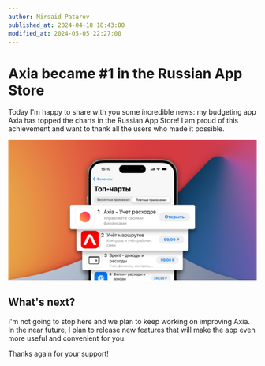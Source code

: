 ```yaml
---
author: Mirsaid Patarov
published_at: 2024-04-18 18:43:00
modified_at: 2024-05-05 22:27:00
---
```


# Axia became #1 in the Russian App Store

Today I'm happy to share with you some incredible news: my budgeting app Axia has topped the charts in the Russian App Store! I am proud of this achievement and want to thank all the users who made it possible.

![Axia #1 in the Russian App Store](./media/Axia-number-1-in-the-Russian-App-Store.jpg)

## What's next?

I'm not going to stop here and we plan to keep working on improving Axia. In the near future, I plan to release new features that will make the app even more useful and convenient for you.

Thanks again for your support!
